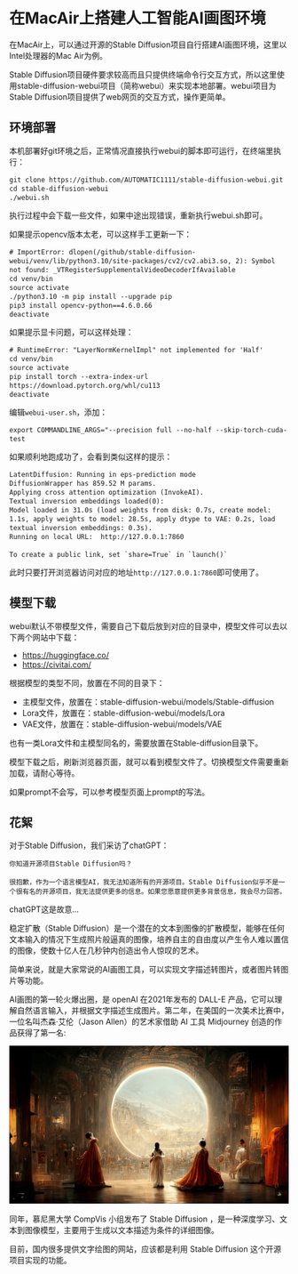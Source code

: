 # 在MacAir上搭建人工智能AI画图环境

在MacAir上，可以通过开源的Stable Diffusion项目自行搭建AI画图环境，这里以Intel处理器的Mac Air为例。

Stable Diffusion项目硬件要求较高而且只提供终端命令行交互方式，所以这里使用stable-diffusion-webui项目（简称webui）来实现本地部署。webui项目为Stable Diffusion项目提供了web网页的交互方式，操作更简单。

## 环境部署

本机部署好git环境之后，正常情况直接执行webui的脚本即可运行，在终端里执行：

```
git clone https://github.com/AUTOMATIC1111/stable-diffusion-webui.git
cd stable-diffusion-webui
./webui.sh
```

执行过程中会下载一些文件，如果中途出现错误，重新执行webui.sh即可。

如果提示opencv版本太老，可以这样手工更新一下：

```
# ImportError: dlopen(/github/stable-diffusion-webui/venv/lib/python3.10/site-packages/cv2/cv2.abi3.so, 2): Symbol not found: _VTRegisterSupplementalVideoDecoderIfAvailable
cd venv/bin
source activate
./python3.10 -m pip install --upgrade pip
pip3 install opencv-python==4.6.0.66
deactivate
```

如果提示显卡问题，可以这样处理：

```
# RuntimeError: "LayerNormKernelImpl" not implemented for 'Half'
cd venv/bin
source activate
pip install torch --extra-index-url https://download.pytorch.org/whl/cu113
deactivate
```

编辑`webui-user.sh`，添加：

```
export COMMANDLINE_ARGS="--precision full --no-half --skip-torch-cuda-test
```

如果顺利地跑成功了，会看到类似这样的提示：

```
LatentDiffusion: Running in eps-prediction mode
DiffusionWrapper has 859.52 M params.
Applying cross attention optimization (InvokeAI).
Textual inversion embeddings loaded(0):
Model loaded in 31.0s (load weights from disk: 0.7s, create model: 1.1s, apply weights to model: 28.5s, apply dtype to VAE: 0.2s, load textual inversion embeddings: 0.3s).
Running on local URL:  http://127.0.0.1:7860

To create a public link, set `share=True` in `launch()`
```

此时只要打开浏览器访问对应的地址`http://127.0.0.1:7860`即可使用了。

## 模型下载

webui默认不带模型文件，需要自己下载后放到对应的目录中，模型文件可以去以下两个网站中下载：

- https://huggingface.co/
- https://civitai.com/

根据模型的类型不同，放置在不同的目录下：

- 主模型文件，放置在：stable-diffusion-webui/models/Stable-diffusion
- Lora文件，放置在：stable-diffusion-webui/models/Lora
- VAE文件，放置在：stable-diffusion-webui/models/VAE

也有一类Lora文件和主模型同名的，需要放置在Stable-diffusion目录下。

模型下载之后，刷新浏览器页面，就可以看到模型文件了。切换模型文件需要重新加载，请耐心等待。

如果prompt不会写，可以参考模型页面上prompt的写法。

## 花絮

对于Stable Diffusion，我们采访了chatGPT：

```
你知道开源项目Stable Diffusion吗？

很抱歉，作为一个语言模型AI，我无法知道所有的开源项目。Stable Diffusion似乎不是一个很有名的开源项目，我无法提供更多的信息。如果您愿意提供更多背景信息，我会尽力回答。
```

chatGPT这是故意...


稳定扩散（Stable Diffusion）是一个潜在的文本到图像的扩散模型，能够在任何文本输入的情况下生成照片般逼真的图像，培养自主的自由度以产生令人难以置信的图像，使数十亿人在几秒钟内创造出令人惊叹的艺术。

简单来说，就是大家常说的AI画图工具，可以实现文字描述转图片，或者图片转图片等功能。

AI画图的第一轮火爆出圈，是 openAI 在2021年发布的 DALL-E 产品，它可以理解自然语言输入，并根据文字描述生成图片。第二年，在美国的一次美术比赛中，一位名叫杰森·艾伦（Jason Allen）的艺术家借助 AI 工具 Midjourney 创造的作品获得了第一名:

![Theatre Dopera Spatial](res/1.png)

同年，慕尼黑大学 CompVis 小组发布了 Stable Diffusion ，是一种深度学习、文本到图像模型，主要用于生成以文本描述为条件的详细图像。

目前，国内很多提供文字绘图的网站，应该都是利用 Stable Diffusion 这个开源项目实现的功能。

